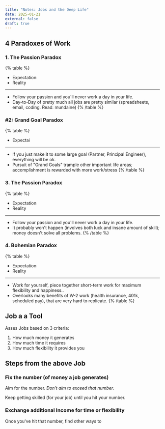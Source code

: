 ```yaml
---
title: "Notes: Jobs and the Deep Life"
date: 2025-01-21
external: false
draft: true
---
```


## 4 Paradoxes of Work

### 1. The Passion Paradox

{% table %}
- Expectation
- Reality
---
- Follow your passion and you'll never work a day in your life.
- Day-to-Day of pretty much all jobs are pretty similar (spreadsheets, email, coding. Read: mundaine)
{% /table %}

### #2: Grand Goal Paradox

{% table %}
- Expectai
---
- If you just make it to some large goal (Partner, Principal Engineer), everything will be ok.
- Pursuit of "Grand Goals" trample other important life areas; accomplishment is rewarded with more work/stress
{% /table %}
### 3. The Passion Paradox

{% table %}
- Expectation
- Reality
---
- Follow your passion and you'll never work a day in your life.
- It probably won't happen (involves both luck and insane amount of skill); money doesn't solve all problems.
{% /table %}

### 4. Bohemian Paradox
{% table %}
- Expectation
- Reality
---
- Work for yourself, piece together short-term work for maximum flexibility and happiness..
- Overlooks many benefits of W-2 work (health insurance, 401k, scheduled pay), that are very hard to replicate.
{% /table %}


## Job a a Tool

Asses Jobs based on 3 criteria:

1. How much money it generates
1. How much time it requires
1. How much flexibility it provides you

## Steps from the above Job

### Fix the number (of money a job generates)

Aim for the number. _Don't aim to exceed that number_.

Keep getting skilled (for your job) until you hit your number.

### Exchange additional Income for time or flexibility

Once you've hit that number, find other ways to 